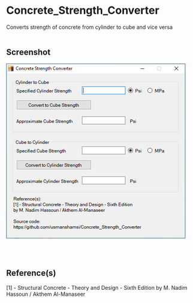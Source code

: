 # Concrete_Strength_Converter
Converts strength of concrete from cylinder to cube and vice versa
<br><br>

## Screenshot

![Screenshot](interface.png "Screenshot")

<br><br>
## Reference(s)
[1] - Structural Concrete - Theory and Design - Sixth Edition by M. Nadim Hassoun / Akthem Al-Manaseer
<br>

